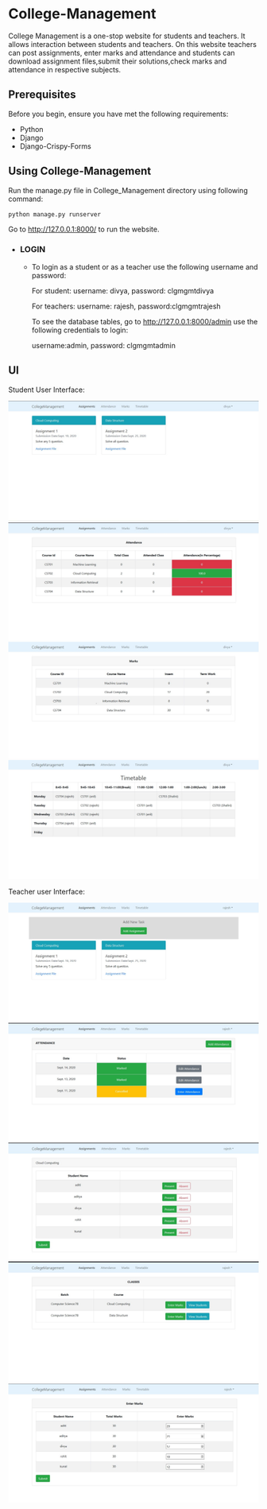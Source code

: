 # College-Management
College Management is a one-stop website for students and teachers. It allows interaction between students and teachers. On this website teachers can post assignments, enter marks and attendance and students can download assignment files,submit their solutions,check marks and attendance in respective subjects.

## Prerequisites

Before you begin, ensure you have met the following requirements:
- Python
- Django
- Django-Crispy-Forms

## Using College-Management

Run the manage.py file in College_Management directory using following command:
```
python manage.py runserver
```
Go to http://127.0.0.1:8000/ to run the website.

- ### LOGIN

  - To login as a student or as a teacher use the following username and password:
    
    For student: username: divya, password: clgmgmtdivya
    
    For teachers: username: rajesh, password:clgmgmtrajesh
    
    To see the database tables, go to http://127.0.0.1:8000/admin use the following credentials to login:
    
    username:admin, password: clgmgmtadmin
    
## UI 

Student User Interface:

<img src="images/student_ui_assign.jpg">

<img src="images/student_ui_attendance.jpg">

<img src="images/student_ui_marks.jpg">

<img src="images/student_ui_timetable.jpg">

Teacher user Interface:

<img src="images/staff_ui_assign.jpg">

<img src="images/staff_ui_attendance1.jpg">

<img src="images/staff_ui_attendance2.jpg">

<img src="images/staff_ui_marks1.jpg">

<img src="images/staff_ui_marks2.jpg">
